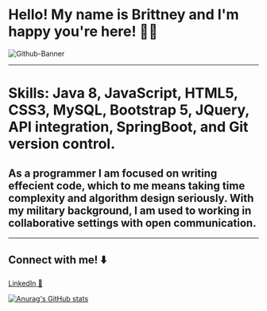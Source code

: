 # Hello! My name is Brittney and I'm happy you're here! 👋🏾
![Github-Banner](https://user-images.githubusercontent.com/110069445/229973286-eb5926e8-8b13-416d-89d2-9b127812e65d.png)

<hr>
<h1> Skills: Java 8, JavaScript, HTML5, CSS3, MySQL, Bootstrap 5, JQuery, API integration, SpringBoot, and Git version control.   </h1>
<h2>As a programmer I am focused on writing effecient code, which to me means taking time complexity and algorithm design seriously. With my military background, I am used to working in collaborative settings with open communication. </h2>
<hr>

## Connect with me! ⬇️
<a href="https://www.linkedin.com/in/brittney-brinson-b623bb245/">LinkedIn 💼</a>

[![Anurag's GitHub stats](https://github-readme-stats.vercel.app/api?username=BrittneyBrinson)](https://github.com/anuraghazra/github-readme-stats)
